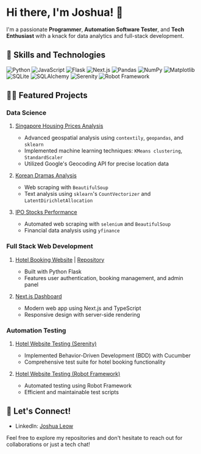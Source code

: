 # Hi there, I'm Joshua! 👋
<!--
<p align="center">
  <img src="https://your-image-url-here.com" alt="Banner Image" width="100%">
</p>
!-->
I'm a passionate **Programmer**, **Automation Software Tester**, and **Tech Enthusiast** with a knack for data analytics and full-stack development.

## 🚀 Skills and Technologies

![Python](https://img.shields.io/badge/-Python-3776AB?style=flat-square&logo=Python&logoColor=white)
![JavaScript](https://img.shields.io/badge/-JavaScript-F7DF1E?style=flat-square&logo=JavaScript&logoColor=black)
![Flask](https://img.shields.io/badge/-Flask-000000?style=flat-square&logo=Flask&logoColor=white)
![Next.js](https://img.shields.io/badge/-Next.js-000000?style=flat-square&logo=Next.js&logoColor=white)
![Pandas](https://img.shields.io/badge/-Pandas-150458?style=flat-square&logo=Pandas&logoColor=white)
![NumPy](https://img.shields.io/badge/-NumPy-013243?style=flat-square&logo=NumPy&logoColor=white)
![Matplotlib](https://img.shields.io/badge/-Matplotlib-11557c?style=flat-square&logo=Python&logoColor=white)
![SQLite](https://img.shields.io/badge/-SQLite-003B57?style=flat-square&logo=SQLite&logoColor=white)
![SQLAlchemy](https://img.shields.io/badge/-SQLAlchemy-FCA121?style=flat-square&logo=SQLAlchemy&logoColor=white)
![Serenity](https://img.shields.io/badge/-Serenity-16A085?style=flat-square&logo=Serenity&logoColor=white)
![Robot Framework](https://img.shields.io/badge/-Robot%20Framework-000000?style=flat-square&logo=Robot%20Framework&logoColor=white)

## 👨‍💻 Featured Projects

### Data Science
1. [Singapore Housing Prices Analysis](https://github.com/Joshua-Leow/HousingPriceAnalysis)
   - Advanced geospatial analysis using `contextily`, `geopandas`, and `sklearn`
   - Implemented machine learning techniques: `KMeans clustering`, `StandardScaler`
   - Utilized Google's Geocoding API for precise location data

2. [Korean Dramas Analysis](https://github.com/Joshua-Leow/KoreanDramasAnalysis)
   - Web scraping with `BeautifulSoup`
   - Text analysis using `sklearn`'s `CountVectorizer` and `LatentDirichletAllocation`

3. [IPO Stocks Performance](https://github.com/Joshua-Leow/IPOStocksAnalysis)
   - Automated web scraping with `selenium` and `BeautifulSoup`
   - Financial data analysis using `yfinance`

### Full Stack Web Development
1. [Hotel Booking Website](https://hotel-booking-website-1.onrender.com/) | [Repository](https://github.com/Joshua-Leow/joshualeowhotel)
   - Built with Python Flask
   - Features user authentication, booking management, and admin panel

2. [Next.js Dashboard](https://github.com/Joshua-Leow/nextjs-dashboard)
   - Modern web app using Next.js and TypeScript
   - Responsive design with server-side rendering

### Automation Testing
1. [Hotel Website Testing (Serenity)](https://github.com/Joshua-Leow/HotelSerenityTesting)
   - Implemented Behavior-Driven Development (BDD) with Cucumber
   - Comprehensive test suite for hotel booking functionality

2. [Hotel Website Testing (Robot Framework)](https://github.com/Joshua-Leow/HotelRobotFrameworkTesting)
   - Automated testing using Robot Framework
   - Efficient and maintainable test scripts
<!--
## 📈 GitHub Stats

<p align="center">
  <img src="https://github-readme-stats.vercel.app/api?username=Joshua-Leow&show_icons=true&theme=radical" alt="Joshua's GitHub Stats" />
</p>
-->
## 🤝 Let's Connect!

- LinkedIn: [Joshua Leow](https://www.linkedin.com/in/joshualeow)
<!--- Twitter: [@YourTwitterHandle](https://twitter.com/your-handle)
- Portfolio: [Your Portfolio Website](https://your-portfolio.com)-->

Feel free to explore my repositories and don't hesitate to reach out for collaborations or just a tech chat!

<!--[<img align="left" alt="JoshMadakor | YouTube" width="22px" src="https://cdn.jsdelivr.net/npm/simple-icons@v3/icons/youtube.svg" />][youtube]-->
<!--[<img align="left" alt="JoshMadakor | Twitter" width="22px" src="https://cdn.jsdelivr.net/npm/simple-icons@v3/icons/twitter.svg" />][twitter]-->
<!--[<img align="left" alt="JoshMadakor | LinkedIn" width="22px" src="https://cdn.jsdelivr.net/npm/simple-icons@v3/icons/linkedin.svg" />][linkedin]-->
<!--[<img align="left" alt="JoshMadakor | Instagram" width="22px" src="https://cdn.jsdelivr.net/npm/simple-icons@v3/icons/instagram.svg" />][instagram]-->

[twitter]: https://twitter.com/joshualeow
[youtube]: https://www.youtube.com/c/joshualeow
[instagram]: https://www.instagram.com/joshualeow/
[linkedin]: https://www.linkedin.com/in/joshualeow


<!--
**Joshua-Leow/Joshua-Leow** is a ✨ _special_ ✨ repository because its `README.md` (this file) appears on your GitHub profile.

Here are some ideas to get you started:

- 🔭 I’m currently working on ...
- 🌱 I’m currently learning ...
- 👯 I’m looking to collaborate on ...
- 🤔 I’m looking for help with ...
- 💬 Ask me about ...
- 📫 How to reach me: ...
- 😄 Pronouns: ...
- ⚡ Fun fact: ...
-->
